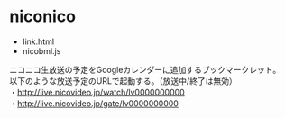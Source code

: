 niconico
========

* link.html
* nicobml.js

ニコニコ生放送の予定をGoogleカレンダーに追加するブックマークレット。  
以下のような放送予定のURLで起動する。（放送中/終了は無効）  
	・http://live.nicovideo.jp/watch/lv0000000000  
	・http://live.nicovideo.jp/gate/lv0000000000  
